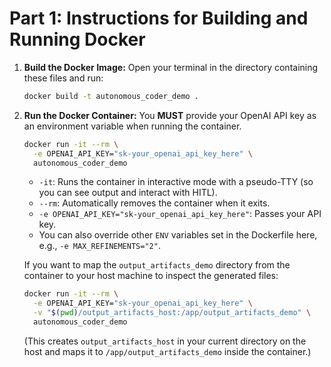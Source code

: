 # Part 1: Instructions for Building and Running Docker

1. **Build the Docker Image:**
    Open your terminal in the directory containing these files and run:

    ```bash
    docker build -t autonomous_coder_demo .
    ```

2. **Run the Docker Container:**
    You **MUST** provide your OpenAI API key as an environment variable when running the container.

    ```bash
    docker run -it --rm \
      -e OPENAI_API_KEY="sk-your_openai_api_key_here" \
      autonomous_coder_demo
    ```

    * `-it`: Runs the container in interactive mode with a pseudo-TTY (so you can see output and interact with HITL).
    * `--rm`: Automatically removes the container when it exits.
    * `-e OPENAI_API_KEY="sk-your_openai_api_key_here"`: Passes your API key.
    * You can also override other `ENV` variables set in the Dockerfile here, e.g., `-e MAX_REFINEMENTS="2"`.

    If you want to map the `output_artifacts_demo` directory from the container to your host machine to inspect the generated files:

    ```bash
    docker run -it --rm \
      -e OPENAI_API_KEY="sk-your_openai_api_key_here" \
      -v "$(pwd)/output_artifacts_host:/app/output_artifacts_demo" \
      autonomous_coder_demo
    ```

    (This creates `output_artifacts_host` in your current directory on the host and maps it to `/app/output_artifacts_demo` inside the container.)
